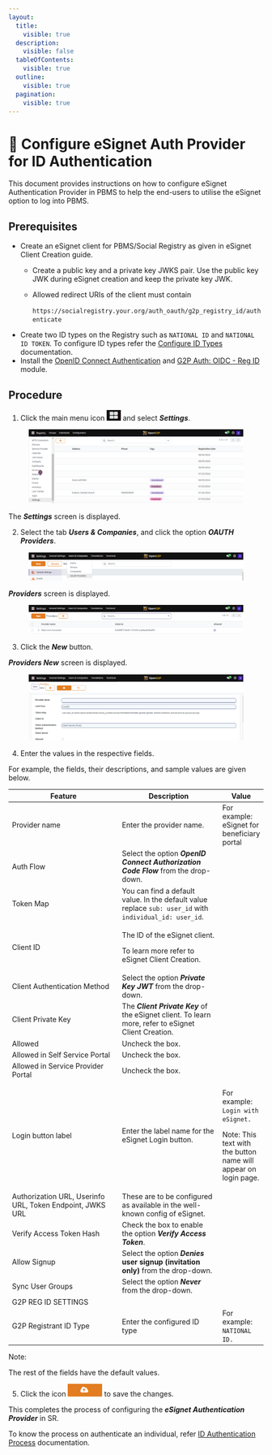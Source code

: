 ```yaml
---
layout:
  title:
    visible: true
  description:
    visible: false
  tableOfContents:
    visible: true
  outline:
    visible: true
  pagination:
    visible: true
---
```


# 📔 Configure eSignet Auth Provider for ID Authentication

This document provides instructions on how to configure eSignet Authentication Provider in PBMS to help the end-users to utilise the eSignet option to log into PBMS.

## Prerequisites

* Create an eSignet client for PBMS/Social Registry as given in eSignet Client Creation guide.
  * Create a public key and a private key JWKS pair. Use the public key JWK during eSignet creation and keep the private key JWK.
  *   Allowed redirect URIs of the client must contain

      `https://socialregistry.your.org/auth_oauth/g2p_registry_id/authenticate`
* Create two ID types on the Registry such as `NATIONAL ID` and `NATIONAL ID TOKEN`. To configure ID types refer the [Configure ID Types](../../../../../pbms/functionality/beneficiary-management/beneficiary-registry-configurations/user-guides/configure-id-types.md) documentation.
* Install the [OpenID Connect Authentication](../../../../../pbms/developer-zone/odoo-modules/openid-connect-authentication.md) and [G2P Auth: OIDC - Reg ID](../../../../../pbms/developer-zone/odoo-modules/authentication-oidc-reg-id.md) module.

## Procedure

1. Click the main menu icon ![](../../../../../.gitbook/assets/main-menu.png) and select _**Settings**_.

<figure><img src="../../../../../.gitbook/assets/pbms-settings.png" alt=""><figcaption></figcaption></figure>

The _**Settings**_ screen is displayed.

2. Select the tab _**Users & Companies**_, and click the option _**OAUTH Providers**_.

<figure><img src="../../../../../.gitbook/assets/pbms-settings-oauth.png" alt=""><figcaption></figcaption></figure>

_**Providers**_ screen is displayed.

<figure><img src="../../../../../.gitbook/assets/providers-pbms.png" alt=""><figcaption></figcaption></figure>

3. Click the _**New**_ button.

_**Providers New**_ screen is displayed.

<figure><img src="../../../../../.gitbook/assets/providers-new-pbms.png" alt=""><figcaption></figcaption></figure>

4. Enter the values in the respective fields.

For example, the fields, their descriptions, and sample values are given below.

<table><thead><tr><th width="327">Feature</th><th width="281">Description</th><th>Value</th></tr></thead><tbody><tr><td>Provider name</td><td>Enter the provider name.</td><td>For example: eSignet for beneficiary portal</td></tr><tr><td>Auth Flow</td><td>Select the option <em><strong>OpenID Connect Authorization Code Flow</strong></em> from the drop-down.</td><td></td></tr><tr><td>Token Map</td><td>You can find a default value. In the default value replace <code>sub: user_id</code> with <code>individual_id: user_id</code>.</td><td></td></tr><tr><td>Client ID</td><td><p>The ID of the eSignet client.</p><p>To learn more refer to eSignet Client Creation.</p></td><td></td></tr><tr><td>Client Authentication Method</td><td>Select the option <em><strong>Private Key JWT</strong></em> from the drop-down.</td><td></td></tr><tr><td>Client Private Key</td><td>The <em><strong>Client Private Key</strong></em> of the eSignet client. To learn more, refer to eSignet Client Creation.</td><td></td></tr><tr><td>Allowed</td><td>Uncheck the box.  </td><td></td></tr><tr><td>Allowed in Self Service Portal</td><td>Uncheck the box.</td><td></td></tr><tr><td>Allowed in Service Provider Portal</td><td>Uncheck the box.</td><td></td></tr><tr><td>Login button label</td><td>Enter the label name for the eSignet Login button.</td><td><p>For example:  <code>Login with eSignet.</code></p><p>Note: This text with the button name will appear on login page. </p></td></tr><tr><td>Authorization URL, Userinfo URL, Token Endpoint, JWKS URL</td><td>These are to be configured as available in the well-known config of eSignet. </td><td></td></tr><tr><td>Verify Access Token Hash</td><td>Check the box to enable the option <em><strong>Verify Access Token</strong></em>.</td><td></td></tr><tr><td>Allow Signup</td><td>Select the option <em><strong>Denies</strong></em><strong> user signup (invitation only)</strong> from the drop-down. </td><td></td></tr><tr><td>Sync User Groups</td><td>Select the option <em><strong>Never</strong></em> from the drop-down. </td><td></td></tr><tr><td>G2P REG ID SETTINGS</td><td></td><td></td></tr><tr><td>G2P Registrant ID Type </td><td>Enter the configured ID type</td><td>For example: <code>NATIONAL ID.</code></td></tr></tbody></table>

Note:

The rest of the fields have the default values.

5. Click the icon ![](../../../../../.gitbook/assets/save-button.png) to save the changes.

This completes the process of configuring the _**eSignet Authentication Provider**_ in SR.

To know the process on authenticate an individual, refer [ID Authentication Process](id-authentication-process.md) documentation.
